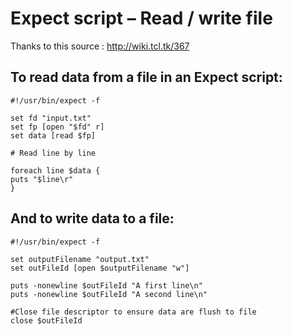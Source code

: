 # Expect script – Read / write file
Thanks to this source : http://wiki.tcl.tk/367

## To read data from a file in an Expect script:
```
#!/usr/bin/expect -f
 
set fd "input.txt"
set fp [open "$fd" r]
set data [read $fp]

# Read line by line

foreach line $data { 
puts "$line\r" 
}
```
## And to write data to a file:
```
#!/usr/bin/expect -f
 
set outputFilename "output.txt"
set outFileId [open $outputFilename "w"]
 
puts -nonewline $outFileId "A first line\n"
puts -nonewline $outFileId "A second line\n"
 
#Close file descriptor to ensure data are flush to file
close $outFileId
```
